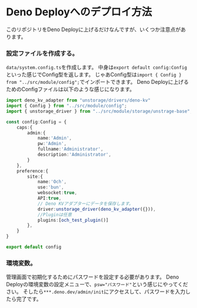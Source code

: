 # Deno Deployへのデプロイ方法
このリポジトリをDeno Deployに上げるだけなんですが、いくつか注意点があります。
### 設定ファイルを作成する。
`data/system.config.ts`を作成します。
中身は`export default config:Config`といった感じでConfig型を返します。
じゃあConfig型は`import { Config } from "../src/module/config";`でインポートできます。
Deno Deployに上げるためのConfigファイルは以下のような感じになります。
```ts
import deno_kv_adapter from "unstorage/drivers/deno-kv"
import { Config } from "../src/module/config";
import { unstorage_driver } from "../src/module/storage/unstrage-base";

const config:Config = {
    caps:{
        admin:{
            name:'Admin',
            pw:'Admin',
            fullname:'Administrator',
            description:'Administrator',
        }
    },
    preference:{
        site:{
            name:'Och',
            use:'bun',
            websocket:true,
            API:true,
            // Deno KVアダプターにデータを保存します。
            driver:unstorage_driver(deno_kv_adapter({})),
            //Pluginは任意
            plugins:[och_test_plugin()]
        },
    }
}

export default config
```
### 環境変数。
管理画面で初期化するためにパスワードを設定する必要があります。
Deno Deployの環境変数の設定メニューで、`psw="パスワード"`という感じにやってください。
そしたら`***.deno.dev/admin/init`にアクセスして、パスワードを入力したら完了です。